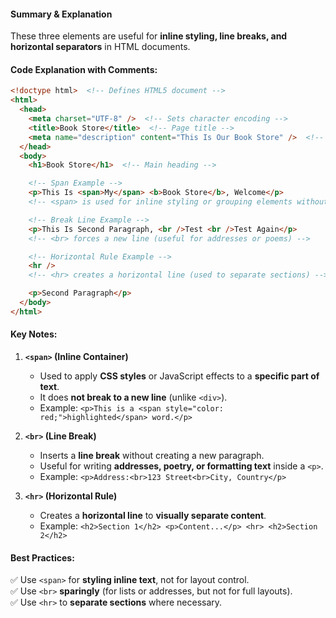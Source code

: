 #### **Summary & Explanation**

These three elements are useful for **inline styling, line breaks, and horizontal separators** in HTML documents.

#### **Code Explanation with Comments:**

```html
<!doctype html>  <!-- Defines HTML5 document -->
<html>
  <head>
    <meta charset="UTF-8" />  <!-- Sets character encoding -->
    <title>Book Store</title>  <!-- Page title -->
    <meta name="description" content="This Is Our Book Store" />  <!-- Meta description -->
  </head>
  <body>
    <h1>Book Store</h1>  <!-- Main heading -->

    <!-- Span Example -->
    <p>This Is <span>My</span> <b>Book Store</b>, Welcome</p>
    <!-- <span> is used for inline styling or grouping elements without breaking the flow -->

    <!-- Break Line Example -->
    <p>This Is Second Paragraph, <br />Test <br />Test Again</p>
    <!-- <br> forces a new line (useful for addresses or poems) -->

    <!-- Horizontal Rule Example -->
    <hr />
    <!-- <hr> creates a horizontal line (used to separate sections) -->

    <p>Second Paragraph</p>  
  </body>
</html>
```

#### **Key Notes:**

1. **`<span>` (Inline Container)**
    
    - Used to apply **CSS styles** or JavaScript effects to a **specific part of text**.
    - It does **not break to a new line** (unlike `<div>`).
    - Example:
        `<p>This is a <span style="color: red;">highlighted</span> word.</p>`
        
2. **`<br>` (Line Break)**
    
    - Inserts a **line break** without creating a new paragraph.
    - Useful for writing **addresses, poetry, or formatting text** inside a `<p>`.
    - Example:
        `<p>Address:<br>123 Street<br>City, Country</p>`
        
3. **`<hr>` (Horizontal Rule)**
    
    - Creates a **horizontal line** to **visually separate content**.
    - Example:
        `<h2>Section 1</h2> <p>Content...</p> <hr> <h2>Section 2</h2>`
        
#### **Best Practices:**

✅ Use `<span>` for **styling inline text**, not for layout control.  
✅ Use `<br>` **sparingly** (for lists or addresses, but not for full layouts).  
✅ Use `<hr>` to **separate sections** where necessary.
